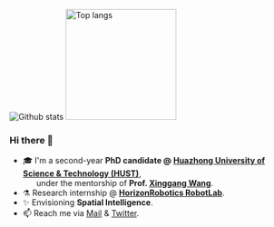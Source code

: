<img src="https://github-readme-stats.vercel.app/api?username=npurson&show_icons=true" alt="Github stats"/> <img src="https://github-readme-stats.vercel.app/api/top-langs/?username=npurson&layout=compact" alt="Top langs" height="195"/>
<!--  <img src="https://github-readme-stats.vercel.app/api?username=npurson&show_icons=true&hide=issues" alt="Github stats" height="170"/> <img src="https://github-readme-stats.vercel.app/api/top-langs/?username=npurson&layout=compact" alt="Top langs" height="170"/> -->

### Hi there 👋

- 🎓 I'm a second-year **PhD candidate @ [Huazhong University of Science & Technology (HUST)](http://english.hust.edu.cn/)**,</br>
&nbsp; &nbsp; &nbsp; under the mentorship of **Prof. [Xinggang Wang](https://xwcv.github.io/)**.
- ⚗️ Research internship @ **[HorizonRobotics RobotLab](https://horizonrobotics.github.io/robot_lab/main/index.html)**.
- ✨ Envisioning **Spatial Intelligence**.
- 📫 Reach me via [Mail](natterpurson@qq.com) & [Twitter](https://twitter.com/npurson_).

<!--
**npurson/npurson** is a ✨ _special_ ✨ repository because its `README.md` (this file) appears on your GitHub profile.

Here are some ideas to get you started:

- 🔭 I’m currently working on ...
- 🌱 I’m currently learning ...
- 👯 I’m looking to collaborate on ...
- 🤔 I’m looking for help with ...
- 💬 Ask me about ...
- 📫 How to reach me: ...
- 😄 Pronouns: ...
- ⚡ Fun fact: ...
-->
